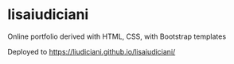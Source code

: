 # lisaiudiciani
Online portfolio derived with HTML, CSS, with Bootstrap templates

Deployed to https://liudiciani.github.io/lisaiudiciani/
